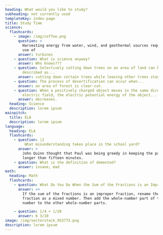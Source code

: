 ```yaml
---
heading: What would you like to study?
subheading: not currently used
templateKey: index-page
title: Study Time
science:
  flashcards:
    - image: /img/coffee.png
      question: >
        Harvesting energy from water, wind, and geothermal sources requires the
        use of 
      answer: turbines
    - question: What is science anyway?
      answer: Who knows???
    - question: Selectively cutting down trees on an area of land can be best
        described as...
      answer: cutting down certain trees while leaving other trees standing.
    - question: The process of desertification can occur when...
      answer: an area of forest is clear-cut.
    - question: When a positively charged object moves in the same direction as the
        electric field, the electric potential energy of the object...
      answer: decreases.
  heading: Science
  description: lorem ipsum
mainpitch:
  title: ELA
  description: lorem ipsum
language:
  heading: ELA
  flashcards:
    - question: |2
         What misunderstanding takes place in the school yard?
      answer: >
        John Quinn thought that Paul was being greedy in keeping the paddle
        longer than fifteen minutes. 
    - question: What is the definition of demented?
      answer: insane; mad
math:
  heading: Math
  flashcards:
    - question: What Do You Do When the Sum of the Fractions is an Improper Fraction?
      answer: >+
        If the sum of the fractions is an improper fraction, rename the improper
        fraction as a mixed number. Then add the whole-number part of the mixed
        number to the other whole-number parts.

    - question: 1/4 + 1/20
      answer: 6 3/10
image: /img/vectorstock_953773.png
description: lorem ipsum
---
```

